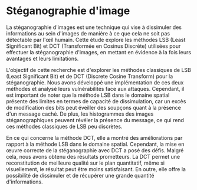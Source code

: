 # Stéganographie d'image

La stéganographie d'images est une technique qui vise à dissimuler des informations au sein d'images de manière à ce que cela ne soit pas détectable par l'œil humain. Cette étude explore les méthodes LSB (Least Significant Bit) et DCT (Transformée en Cosinus Discrète) utilisées pour effectuer la stéganographie d'images, en mettant en évidence à la fois leurs avantages et leurs limitations.

L'objectif de cette recherche est d'explorer les méthodes classiques de LSB (Least Significant Bit) et de DCT (Discrete Cosine Transform) pour la stéganographie. Nous avons développé une implémentation de ces deux méthodes et analysé leurs vulnérabilités face aux attaques. Cependant, il est important de noter que la méthode LSB dans le domaine spatial présente des limites en termes de capacité de dissimulation, car un excès de modification des bits peut éveiller des soupçons quant à la présence d'un message caché. De plus, les histogrammes des images stéganographiques peuvent révéler la présence du message, ce qui rend ces méthodes classiques de LSB peu discrètes.

En ce qui concerne la méthode DCT, elle a montré des améliorations par rapport à la méthode LSB dans le domaine spatial. Cependant, la mise en œuvre correcte de la stéganographie avec DCT a posé des défis. Malgré cela, nous avons obtenu des résultats prometteurs. La DCT permet une reconstitution de meilleure qualité sur le plan quantitatif, même si visuellement, le résultat peut être moins satisfaisant. En outre, elle offre la possibilité de dissimuler et de récupérer une grande quantité d'informations.